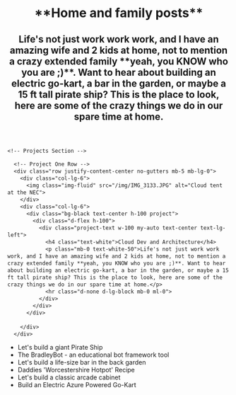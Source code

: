   <header class="masthead">
    <div class="container d-flex h-100 align-items-center">
      <div class="mx-auto text-center">
        <h1 class="mx-auto my-0 text-uppercase">**Home and family posts**</h1>
        <h2 class="text-white-50 mx-auto mt-2 mb-5">Life's not just work work work, and I have an amazing wife and 2 kids at home, not to mention a crazy extended family **yeah, you KNOW who you are ;)**. Want to hear about building an electric go-kart, a bar in the garden, or maybe a 15 ft tall pirate ship? This is the place to look, here are some of the crazy things we do in our spare time at home.</h2>
      </div>
    </div>
  </header>
  
    <!-- Projects Section -->
  <section id="blog" class="projects-section bg-light">
    <div class="container">

      <!-- Project One Row -->
      <div class="row justify-content-center no-gutters mb-5 mb-lg-0">
        <div class="col-lg-6">
          <img class="img-fluid" src="/img/IMG_3133.JPG" alt="Cloud tent at the NEC">
        </div>
        <div class="col-lg-6">
          <div class="bg-black text-center h-100 project">
            <div class="d-flex h-100">
              <div class="project-text w-100 my-auto text-center text-lg-left">
                <h4 class="text-white">Cloud Dev and Architecture</h4>
                <p class="mb-0 text-white-50">Life's not just work work work, and I have an amazing wife and 2 kids at home, not to mention a crazy extended family **yeah, you KNOW who you are ;)**. Want to hear about building an electric go-kart, a bar in the garden, or maybe a 15 ft tall pirate ship? This is the place to look, here are some of the crazy things we do in our spare time at home.</p>
                <hr class="d-none d-lg-block mb-0 ml-0">
              </div>
            </div>
          </div>

        </div>
      </div>

* Let's build a giant Pirate Ship
* The BradleyBot - an educational bot framework tool
* Let's build a life-size bar in the back garden
* Daddies 'Worcestershire Hotpot' Recipe
* Let's build a classic arcade cabinet
* <Pending>Build an Electric Azure Powered Go-Kart</Pending>
